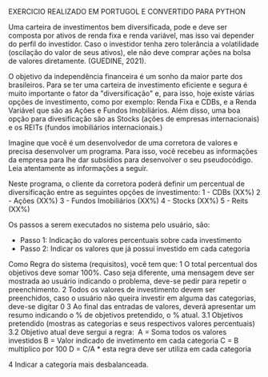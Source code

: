 EXERCICIO REALIZADO EM PORTUGOL E CONVERTIDO PARA PYTHON

Uma carteira de investimentos bem diversificada, pode e deve ser composta por ativos de renda fixa e renda variável, mas isso vai depender do perfil do investidor.
Caso o investidor tenha zero tolerância a volatilidade (oscilação do valor de seus ativos), ele não deve comprar ações na bolsa de valores diretamente. (GUEDINE, 2021).

O objetivo da independência financeira é um sonho da maior parte dos brasileiros. Para se ter uma carteira de investimento eficiente e segura é muito importante o fator da "diversificação" e,  para isso, hoje existe várias opções de investimento, como por exemplo: Renda Fixa e CDBs, e a Renda Variável que são as Ações e Fundos Imobiliários. Além disso, uma boa opção para divesificação são as Stocks (ações de empresas internacionais) e os REITs (fundos imobiliários internacionais.)

Imagine que você é um desenvolvedor de uma corretora de valores e precisa desenvolver um programa.
Para isso, você recebeu as informações da empresa para lhe dar subsídios para desenvolver o seu pseudocódigo.
Leia atentamente as informações a seguir.

Neste programa, o cliente da corretora poderá definir um percentual de diversificação entre as seguintes opções de investimento:
     1 - CDBs (XX%)
     2 - Ações (XX%)
     3 - Fundos Imobiliários (XX%)
     4 - Stocks (XX%)
     5 - Reits (XX%)

Os passos a serem executados no sistema pelo usuário, são:
* Passo 1: Indicação do valores percentuais sobre cada investimento
* Passo 2: Indicar os valores que já possui investido em cada categoria

Como Regra do sistema (requisitos), você tem que:
1 O total percentual dos objetivos deve somar 100%. Caso seja diferente, uma mensagem deve ser mostrada ao usuário indicando o problema, deve-se pedir para repetir o preenchimento.
2 Todos os valores de investimento devem ser preenchidos, caso o usuário não queira investir em alguma das categorias, deve-se digitar 0
3 Ao final das entradas de valores, deverá apresentar um resumo indicando o % de objetivos pretendido, o % atual.
3.1 Objetivos pretendido (mostras as categorias e seus respectivos valores percentuais)
3.2 Objetivo atual deve sergui a regra:
​                             A = Soma todos os valores investidos
                             B = Valor indicado de invetimento em cada categoria
                             C = B multiplico por 100
                             D = C/A 
                             * esta regra deve ser utiliza em cada categoria

4 Indicar a categoria mais desbalanceada.
